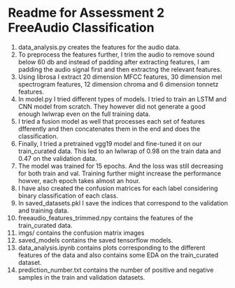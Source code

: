 # Readme for Assessment 2 FreeAudio Classification

1. data_analysis.py creates the features for the audio data. 
2. To preprocess the features further, I trim the audio to remove sound below 60 db and instead of padding      after extracting features, I am padding the audio signal first and then extractng the relevant features.
3. Using librosa I extract 20 dimension MFCC features, 30 dimension mel spectrogram features, 12 dimension chroma and 6 dimension tonnetz features.
4. In model.py I tried different types of models. I tried to train an LSTM and CNN model from scratch. They however did not generate a good enough lwlwrap even on the full training data.
5. I tried a fusion model as well that processes each set of features dfferently and then concatenates them in the end and does the classification.
6. Finally, I tried a pretrained vgg19 model and fine-tuned it on our train_curated data. This led to an lwlwrap of 0.98 on the train data and 0.47 on the validation data.
7. The model was trained for 15 epochs. And the loss was still decreasing for both train and val. Training further might increase the performance howver, each epoch takes almost an hour.
8. I have also created the confusion matrices for each label considering binary classification of each class.
9. In saved_datasets.pkl I save the indices that correspond to the validation and training data.
10. freeaudio_features_trimmed.npy contains the features of the train_curated data.
11. imgs/ contains the confusion matrix images
12. saved_models contains the saved tensorflow models.
13. data_analysis.ipynb contains plots corresponding to the different features of the data and also contains some EDA on the train_curated dataset.
14. prediction_number.txt contains the number of positive and negative samples in the train and validation datasets.
